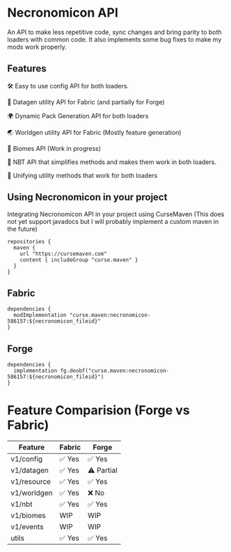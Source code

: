 # Necronomicon API
An API to make less repetitive code, sync changes and bring parity to both loaders with common code.
It also implements some bug fixes to make my mods work properly.

## Features
🛠️ Easy to use config API for both loaders.

🔄 Datagen utility API for Fabric (and partially for Forge)

🌍 Dynamic Pack Generation API for both loaders

🌏 Worldgen utility API for Fabric (Mostly feature generation)

🌿 Biomes API (Work in progress)

🔧 NBT API that simplifies methods and makes them work in both loaders.

🤝 Unifying utility methods that work for both loaders

## Using Necronomicon in your project

Integrating Necronomicon API in your project using CurseMaven (This does not yet support javadocs but I will probably implement a custom maven in the future)

```
repositories { 
  maven { 
    url "https://cursemaven.com" 
    content { includeGroup "curse.maven" } 
  } 
}
```

## Fabric
```
dependencies { 
  modImplementation "curse.maven:necronomicon-586157:${necronomicon_fileid}"
}
```

## Forge
```
dependencies { 
  implementation fg.deobf("curse.maven:necronomicon-586157:${necronomicon_fileid}") 
}
```



# Feature Comparision (Forge vs Fabric)

| Feature           | Fabric | Forge  |
|-------------------|--------|--------|
| v1/config         | ✅ Yes| ✅ Yes|
| v1/datagen        | ✅ Yes| ⚠️ Partial|
| v1/resource       | ✅ Yes| ✅ Yes|
| v1/worldgen       | ✅ Yes| ❌ No |
| v1/nbt            | ✅ Yes| ✅ Yes|
| v1/biomes         | WIP   |  WIP   |
| v1/events         | WIP   |  WIP   |
| utils             | ✅ Yes| ✅ Yes|
